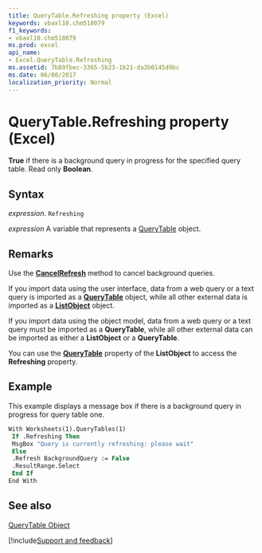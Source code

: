```yaml
---
title: QueryTable.Refreshing property (Excel)
keywords: vbaxl10.chm518079
f1_keywords:
- vbaxl10.chm518079
ms.prod: excel
api_name:
- Excel.QueryTable.Refreshing
ms.assetid: 7b89fbec-3365-5b23-1b21-da3b0145d9bc
ms.date: 06/08/2017
localization_priority: Normal
---
```



# QueryTable.Refreshing property (Excel)

 **True** if there is a background query in progress for the specified query table. Read only **Boolean**.


## Syntax

_expression_. `Refreshing`

_expression_ A variable that represents a [QueryTable](Excel.QueryTable.md) object.


## Remarks

Use the  **[CancelRefresh](Excel.QueryTable.CancelRefresh.md)** method to cancel background queries.

If you import data using the user interface, data from a web query or a text query is imported as a  **[QueryTable](Excel.QueryTable.md)** object, while all other external data is imported as a **[ListObject](Excel.ListObject.md)** object.

If you import data using the object model, data from a web query or a text query must be imported as a  **QueryTable**, while all other external data can be imported as either a **ListObject** or a **QueryTable**.

You can use the  **[QueryTable](Excel.ListObject.QueryTable.md)** property of the **ListObject** to access the **Refreshing** property.


## Example

This example displays a message box if there is a background query in progress for query table one.


```vb
With Worksheets(1).QueryTables(1) 
 If .Refreshing Then 
 MsgBox "Query is currently refreshing: please wait" 
 Else 
 .Refresh BackgroundQuery := False 
 .ResultRange.Select 
 End If 
End With 

```


## See also


[QueryTable Object](Excel.QueryTable.md)

[!include[Support and feedback](~/includes/feedback-boilerplate.md)]
